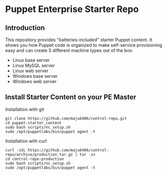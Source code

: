 # Puppet Enterprise Starter Repo

## Introduction

This repository provides "batteries-included" starter Puppet content. It shows you how Puppet code is organized to make self-service provisioning easy and can create 5 different machine types out of the box:
- Linux base server
- Linux MySQL server
- Linux web server
- Windows base server
- Windows web server

## Install Starter Content on your PE Master

Installation with git
```
git clone https://github.com/maju6406/control-repo.git
cd puppet-starter_content
sudo bash scripts/nc_setup.sh
sudo /opt/puppetlabs/bin/puppet agent -t
```

Installation with curl
```
curl -sSL https://github.com/maju6406/control-repo/archive/production.tar.gz | tar -zx
cd control-repo-production
sudo bash scripts/nc_setup.sh
sudo /opt/puppetlabs/bin/puppet agent -t
```
